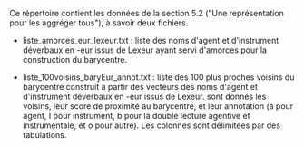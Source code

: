 Ce répertoire contient les données de la section 5.2 ("Une représentation pour les aggréger tous"), à savoir deux fichiers.

- liste_amorces_eur_lexeur.txt : liste des noms d'agent et d'instrument déverbaux en -eur issus de Lexeur ayant servi d'amorces pour la construction du barycentre.

- liste_100voisins_baryEur_annot.txt : liste des 100 plus proches voisins du barycentre construit à partir des vecteurs des noms d'agent et d'instrument déverbaux en -eur issus de Lexeur. sont donnés les voisins, leur score de proximité au barycentre, et leur annotation (a pour agent, I pour instrument, b pour la double lecture agentive et instrumentale, et o pour autre). Les colonnes sont délimitées par des tabulations.

